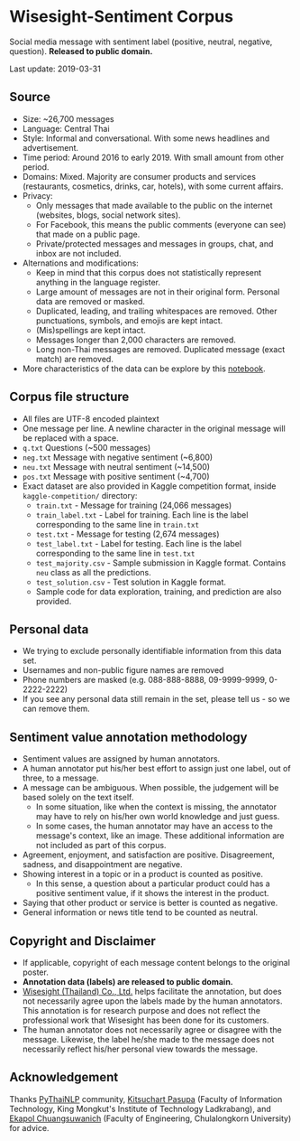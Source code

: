 # Wisesight-Sentiment Corpus

Social media message with sentiment label (positive, neutral, negative, question). **Released to public domain.**

Last update: 2019-03-31

## Source

- Size: ~26,700 messages
- Language: Central Thai
- Style: Informal and conversational. With some news headlines and advertisement.
- Time period: Around 2016 to early 2019. With small amount from other period.
- Domains: Mixed. Majority are consumer products and services (restaurants, cosmetics, drinks, car, hotels), with some current affairs.
- Privacy:
  - Only messages that made available to the public on the internet (websites, blogs, social network sites).
  - For Facebook, this means the public comments (everyone can see) that made on a public page.
  - Private/protected messages and messages in groups, chat, and inbox are not included.
- Alternations and modifications:
  - Keep in mind that this corpus does not statistically represent anything in the language register.
  - Large amount of messages are not in their original form. Personal data are removed or masked.
  - Duplicated, leading, and trailing whitespaces are removed. Other punctuations, symbols, and emojis are kept intact.
  - (Mis)spellings are kept intact.
  - Messages longer than 2,000 characters are removed.
  - Long non-Thai messages are removed. Duplicated message (exact match) are removed.
- More characteristics of the data can be explore by this [notebook](https://github.com/PyThaiNLP/wisesight-sentiment/blob/master/exploration.ipynb).

## Corpus file structure

- All files are UTF-8 encoded plaintext
- One message per line. A newline character in the original message will be replaced with a space.
- `q.txt` Questions (~500 messages)
- `neg.txt` Message with negative sentiment (~6,800)
- `neu.txt` Message with neutral sentiment (~14,500)
- `pos.txt` Message with positive sentiment (~4,700)
- Exact dataset are also provided in Kaggle competition format, inside `kaggle-competition/` directory:
  - `train.txt` - Message for training (24,066 messages)
  - `train_label.txt` - Label for training. Each line is the label corresponding to the same line in `train.txt`
  - `test.txt` - Message for testing (2,674 messages)
  - `test_label.txt` - Label for testing. Each line is the label corresponding to the same line in `test.txt`
  - `test_majority.csv` - Sample submission in Kaggle format. Contains `neu` class as all the predictions.
  - `test_solution.csv` - Test solution in Kaggle format.
  - Sample code for data exploration, training, and prediction are also provided.


## Personal data

- We trying to exclude personally identifiable information from this data set.
- Usernames and non-public figure names are removed
- Phone numbers are masked (e.g. 088-888-8888, 09-9999-9999, 0-2222-2222)
- If you see any personal data still remain in the set, please tell us - so we can remove them.


## Sentiment value annotation methodology

- Sentiment values are assigned by human annotators.
- A human annotator put his/her best effort to assign just one label, out of three, to a message.
- A message can be ambiguous. When possible, the judgement will be based solely on the text itself.
  - In some situation, like when the context is missing, the annotator may have to rely on his/her own world knowledge and just guess.
  - In some cases, the human annotator may have an access to the message's context, like an image. These additional information are not included as part of this corpus.
- Agreement, enjoyment, and satisfaction are positive. Disagreement, sadness, and disappointment are negative.
- Showing interest in a topic or in a product is counted as positive.
  - In this sense, a question about a particular product could has a positive sentiment value, if it shows the interest in the product.
- Saying that other product or service is better is counted as negative.
- General information or news title tend to be counted as neutral.


## Copyright and Disclaimer
- If applicable, copyright of each message content belongs to the original poster.
- **Annotation data (labels) are released to public domain.**
- [Wisesight (Thailand) Co., Ltd.](https://wisesight.com/) helps facilitate the annotation, but does not necessarily agree upon the labels made by the human annotators. This annotation is for research purpose and does not reflect the professional work that Wisesight has been done for its customers.
- The human annotator does not necessarily agree or disagree with the message. Likewise, the label he/she made to the message does not necessarily reflect his/her personal view towards the message.


## Acknowledgement

Thanks [PyThaiNLP](https://github.com/PyThaiNLP/pythainlp) community, [Kitsuchart Pasupa](http://www.it.kmitl.ac.th/~kitsuchart/) (Faculty of Information Technology, King Mongkut's Institute of Technology Ladkrabang), and [Ekapol Chuangsuwanich](https://www.cp.eng.chula.ac.th/en/about/faculty/ekapolc/) (Faculty of Engineering, Chulalongkorn University) for advice.
